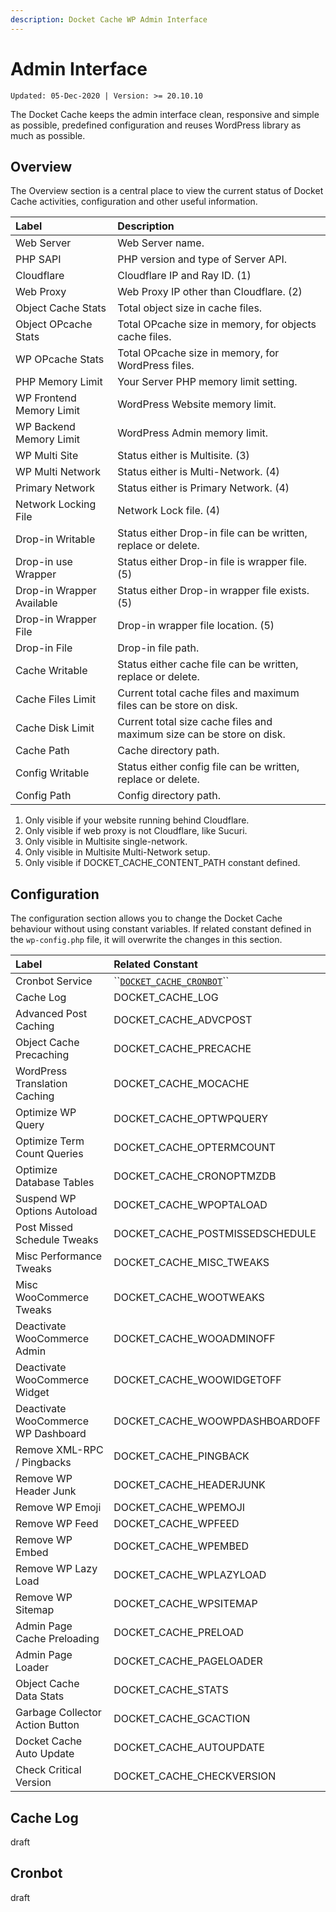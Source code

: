 ```yaml
---
description: Docket Cache WP Admin Interface
---
```


# Admin Interface

`Updated: 05-Dec-2020 | Version: >= 20.10.10`

The Docket Cache keeps the admin interface clean, responsive and simple as possible, predefined configuration and reuses WordPress library as much as possible.

## Overview

The Overview section is a central place to view the current status of Docket Cache activities, configuration and other useful information.

| Label | Description |
| :--- | :--- |
| Web Server | Web Server name. |
| PHP SAPI | PHP version and type of Server API. |
| Cloudflare | Cloudflare IP and Ray ID. \(1\) |
| Web Proxy | Web Proxy IP other than Cloudflare. \(2\) |
| Object Cache Stats | Total object size in cache files. |
| Object OPcache Stats | Total OPcache size in memory, for objects cache files. |
| WP OPcache Stats | Total OPcache size in memory, for WordPress files. |
| PHP Memory Limit | Your Server PHP memory limit setting. |
| WP Frontend Memory Limit | WordPress Website memory limit. |
| WP Backend Memory Limit | WordPress Admin memory limit. |
| WP Multi Site | Status either is Multisite. \(3\) |
| WP Multi Network | Status either is Multi-Network. \(4\) |
| Primary Network | Status either is Primary Network. \(4\) |
| Network Locking File | Network Lock file. \(4\) |
| Drop-in Writable | Status either Drop-in file can be written, replace or delete. |
| Drop-in use Wrapper | Status either Drop-in file is wrapper file. \(5\) |
| Drop-in Wrapper Available | Status either Drop-in wrapper file exists. \(5\) |
| Drop-in Wrapper File | Drop-in wrapper file location. \(5\) |
| Drop-in File | Drop-in file path. |
| Cache Writable | Status either cache file can be written, replace or delete. |
| Cache Files Limit | Current total cache files and maximum files can be store on disk. |
| Cache Disk Limit | Current total size cache files and maximum size can be store on disk. |
| Cache Path | Cache directory path. |
| Config Writable | Status either config file can be written, replace or delete. |
| Config Path | Config directory path. |

1. Only visible if your website running behind Cloudflare.
2. Only visible if web proxy is not Cloudflare, like Sucuri.
3. Only visible in Multisite single-network.
4. Only visible in Multisite Multi-Network setup.
5. Only visible if DOCKET\_CACHE\_CONTENT\_PATH constant defined.

## Configuration

The configuration section allows you to change the Docket Cache behaviour without using constant variables. If related constant defined in the `wp-config.php` file, it will overwrite the changes in this section.

| Label | Related Constant |
| :--- | :--- |
| Cronbot Service | \`\`[`DOCKET_CACHE_CRONBOT`](https://docs.docketcache.com/constants#docket_cache_cronbot)\`\` |
| Cache Log | DOCKET\_CACHE\_LOG |
| Advanced Post Caching | DOCKET\_CACHE\_ADVCPOST |
| Object Cache Precaching | DOCKET\_CACHE\_PRECACHE |
| WordPress Translation Caching | DOCKET\_CACHE\_MOCACHE |
| Optimize WP Query | DOCKET\_CACHE\_OPTWPQUERY |
| Optimize Term Count Queries | DOCKET\_CACHE\_OPTERMCOUNT |
| Optimize Database Tables | DOCKET\_CACHE\_CRONOPTMZDB |
| Suspend WP Options Autoload | DOCKET\_CACHE\_WPOPTALOAD |
| Post Missed Schedule Tweaks | DOCKET\_CACHE\_POSTMISSEDSCHEDULE |
| Misc Performance Tweaks | DOCKET\_CACHE\_MISC\_TWEAKS |
| Misc WooCommerce Tweaks | DOCKET\_CACHE\_WOOTWEAKS |
| Deactivate WooCommerce Admin | DOCKET\_CACHE\_WOOADMINOFF |
| Deactivate WooCommerce Widget | DOCKET\_CACHE\_WOOWIDGETOFF |
| Deactivate WooCommerce WP Dashboard | DOCKET\_CACHE\_WOOWPDASHBOARDOFF |
| Remove XML-RPC / Pingbacks | DOCKET\_CACHE\_PINGBACK |
| Remove WP Header Junk | DOCKET\_CACHE\_HEADERJUNK |
| Remove WP Emoji | DOCKET\_CACHE\_WPEMOJI |
| Remove WP Feed | DOCKET\_CACHE\_WPFEED |
| Remove WP Embed | DOCKET\_CACHE\_WPEMBED |
| Remove WP Lazy Load | DOCKET\_CACHE\_WPLAZYLOAD |
| Remove WP Sitemap | DOCKET\_CACHE\_WPSITEMAP |
| Admin Page Cache Preloading | DOCKET\_CACHE\_PRELOAD |
| Admin Page Loader | DOCKET\_CACHE\_PAGELOADER |
| Object Cache Data Stats | DOCKET\_CACHE\_STATS |
| Garbage Collector Action Button | DOCKET\_CACHE\_GCACTION |
| Docket Cache Auto Update | DOCKET\_CACHE\_AUTOUPDATE |
| Check Critical Version | DOCKET\_CACHE\_CHECKVERSION |

## Cache Log

draft

## Cronbot

draft



